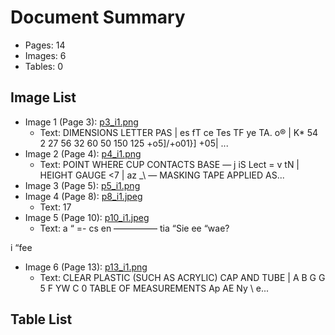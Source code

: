# Document Summary

- Pages: 14
- Images: 6
- Tables: 0

## Image List

- Image 1 (Page 3): [p3_i1.png](pdf_images/p3_i1.png)
  - Text: DIMENSIONS
LETTER PAS | es fT ce Tes TF ye TA. o® | K*
54 2 27 56 32 60 50 150 125
+o5]/+o01}] +05| ...
- Image 2 (Page 4): [p4_i1.png](pdf_images/p4_i1.png)
  - Text: POINT WHERE
CUP CONTACTS BASE —
j iS
Lect =
v tN |
HEIGHT GAUGE <7 | az
_\ —
MASKING TAPE APPLIED AS...
- Image 3 (Page 5): [p5_i1.png](pdf_images/p5_i1.png)
- Image 4 (Page 8): [p8_i1.jpeg](pdf_images/p8_i1.jpeg)
  - Text: 17
- Image 5 (Page 10): [p10_i1.jpeg](pdf_images/p10_i1.jpeg)
  - Text: a
“ =- cs en
—————
tia “Sie ee
“wae?

i “fee
- Image 6 (Page 13): [p13_i1.png](pdf_images/p13_i1.png)
  - Text: CLEAR PLASTIC (SUCH AS ACRYLIC)
CAP AND TUBE
|
A
B
G G 5 F
YW C 0 TABLE OF MEASUREMENTS
Ap AE
Ny \ e...

## Table List

